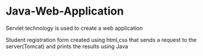 # Java-Web-Application
Servlet technology is used to create a web application

Student registration form created using html,css that sends a request to the server(Tomcat) and prints the results using Java 
